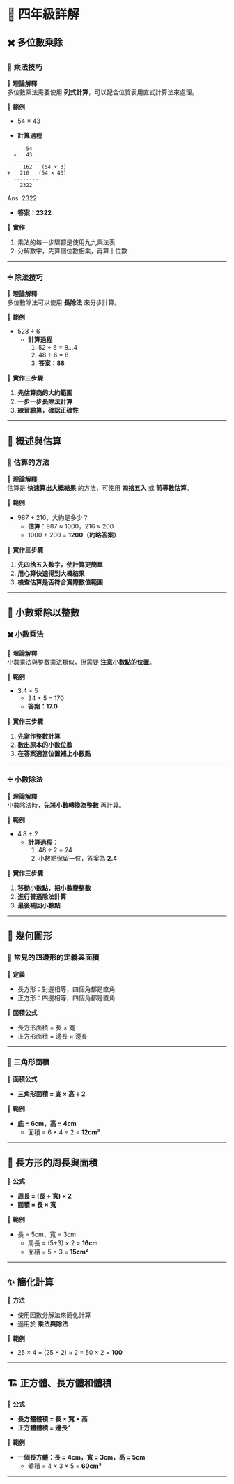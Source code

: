 # 📖 四年級詳解

## ✖️ 多位數乘除

### 🔢 乘法技巧

**📌 理論解釋**  
多位數乘法需要使用 **列式計算**，可以配合位質表用直式計算法來處理。

**📌 範例**

- 54 × 43

- **計算過程**

```note
      54
  ×   43
  --------
     162   (54 × 3)
+   216   (54 × 40)
  --------
    2322
```

Ans. 2322

- **答案：2322**

**📝 實作**

1. 乘法的每一步驟都是使用九九乘法表
2. 分解數字，先算個位數相乘，再算十位數

---

### ➗ 除法技巧

**📌 理論解釋**  
多位數除法可以使用 **長除法** 來分步計算。

**📌 範例**

- 528 ÷ 6
  - **計算過程**
    1. 52 ÷ 6 = 8...4
    2. 48 ÷ 6 = 8
    3. **答案：88**

**📝 實作三步驟**

1. **先估算商的大約範圍**
2. **一步一步長除法計算**
3. **練習驗算，確認正確性**

---

## 📏 概述與估算

### 🔄 估算的方法

**📌 理論解釋**  
估算是 **快速算出大概結果** 的方法，可使用 **四捨五入** 或 **前導數估算**。

**📌 範例**

- 987 + 216，大約是多少？
  - **估算**：987 ≈ 1000，216 ≈ 200
  - 1000 + 200 = **1200（約略答案）**

**📝 實作三步驟**

1. **先四捨五入數字，使計算更簡單**
2. **用心算快速得到大概結果**
3. **檢查估算是否符合實際數值範圍**

---

## 🔢 小數乘除以整數

### ✖️ 小數乘法

**📌 理論解釋**  
小數乘法與整數乘法類似，但需要 **注意小數點的位置**。

**📌 範例**

- 3.4 × 5
  - 34 × 5 = 170
  - **答案：17.0**

**📝 實作三步驟**

1. **先當作整數計算**
2. **數出原本的小數位數**
3. **在答案適當位置補上小數點**

---

### ➗ 小數除法

**📌 理論解釋**  
小數除法時，**先將小數轉換為整數** 再計算。

**📌 範例**

- 4.8 ÷ 2
  - **計算過程**：
    1. 48 ÷ 2 = 24
    2. 小數點保留一位，答案為 **2.4**

**📝 實作三步驟**

1. **移動小數點，把小數變整數**
2. **進行普通除法計算**
3. **最後補回小數點**

---

## 🔺 幾何圖形

### 🔹 常見的四邊形的定義與面積

**📌 定義**

- 長方形：對邊相等，四個角都是直角
- 正方形：四邊相等，四個角都是直角

**📌 面積公式**

- 長方形面積 = 長 × 寬
- 正方形面積 = 邊長 × 邊長

---

### 🔺 三角形面積

**📌 面積公式**

- **三角形面積 = 底 × 高 ÷ 2**

**📌 範例**

- **底 = 6cm，高 = 4cm**
  - 面積 = 6 × 4 ÷ 2 = **12cm²**

---

## 📏 長方形的周長與面積

**📌 公式**

- **周長 = (長 + 寬) × 2**
- **面積 = 長 × 寬**

**📌 範例**

- 長 = 5cm，寬 = 3cm
  - 周長 = (5+3) × 2 = **16cm**
  - 面積 = 5 × 3 = **15cm²**

---

## ✨ 簡化計算

**📌 方法**

- 使用因數分解法來簡化計算
- 適用於 **乘法與除法**

**📌 範例**

- 25 × 4 = (25 × 2) × 2 = 50 × 2 = **100**

---

## 🏗️ 正方體、長方體和體積

**📌 公式**

- **長方體體積 = 長 × 寬 × 高**
- **正方體體積 = 邊長³**

**📌 範例**

- **一個長方體：長 = 4cm，寬 = 3cm，高 = 5cm**
  - 體積 = 4 × 3 × 5 = **60cm³**

---
